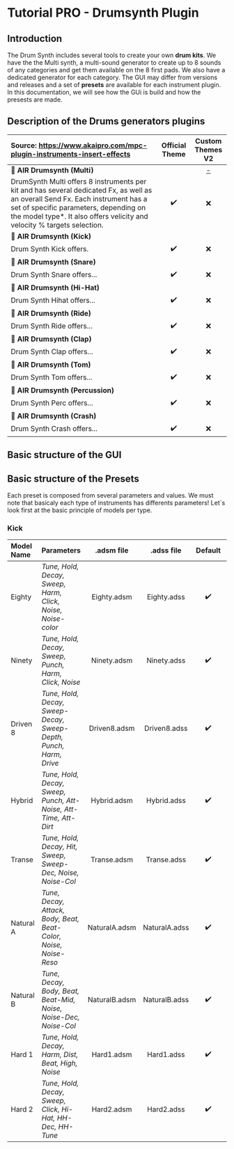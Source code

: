 # Tutorial PRO - Drumsynth Plugin

## Introduction

The Drum Synth includes several tools to create your own **drum kits**. We have the the Multi synth, a multi-sound generator to create up to 8 sounds of any categories and get them available on the 8 first pads. We also have a dedicated generator for each category. The GUI may differ from versions and releases and a set of **presets** are available for each instrument plugin. In this documentation, we will see how the GUi is build and how the presests are made.

## Description of the Drums generators plugins

Source: https://www.akaipro.com/mpc-plugin-instruments-insert-effects | Official Theme | Custom Themes V2 |
:--------------------------------------- | :---: | :------: |
:drum: **AIR Drumsynth (Multi)** |  | [-]() |
DrumSynth Multi offers 8 instruments per kit and has several dedicated Fx, as well as an overall Send Fx. Each instrument has a set of specific parameters, depending on the model type*. It also offers velicity and velocity % targets selection.  | :heavy_check_mark: | :x: |
:drum: **AIR Drumsynth (Kick)** | |  |
Drum Synth Kick offers. | :heavy_check_mark: | :x: |
:drum: **AIR Drumsynth (Snare)** | |  |
Drum Synth Snare offers... | :heavy_check_mark: | :x: |
:drum: **AIR Drumsynth (Hi-Hat)** | |  |
Drum Synth Hihat offers... | :heavy_check_mark: | :x: |
:drum: **AIR Drumsynth (Ride)** | |  |
Drum Synth Ride offers... | :heavy_check_mark: | :x: |
:drum: **AIR Drumsynth (Clap)** | |  |
Drum Synth Clap offers... | :heavy_check_mark: | :x: |
:drum: **AIR Drumsynth (Tom)** | |  |
Drum Synth Tom offers... | :heavy_check_mark: | :x: |
:drum: **AIR Drumsynth (Percussion)** | |  |
Drum Synth Perc offers... | :heavy_check_mark: | :x: |
:drum: **AIR Drumsynth (Crash)** | |  |
Drum Synth Crash offers... | :heavy_check_mark: | :x: |

## Basic structure of the GUI

## Basic structure of the Presets

Each preset is composed from several parameters and values. We must note that basicaly each type of instruments has differents parameters! Let´s look first at the basic principle of models per type.

### Kick

Model Name | Parameters | .adsm file | .adss file | Default | Custom |
:--------------------------------------- | :--- | :---: | :---: |:---: |:---: |
Eighty | *Tune, Hold, Decay, Sweep, Harm, Click, Noise, Noise-color* | Eighty.adsm | Eighty.adss |:heavy_check_mark: | :x: |
Ninety | *Tune, Hold, Decay, Sweep, Punch, Harm, Click, Noise* | Ninety.adsm | Ninety.adss |:heavy_check_mark: | :x: |
Driven 8 | *Tune, Hold, Decay, Sweep-Decay, Sweep-Depth, Punch, Harm, Drive* | Driven8.adsm | Driven8.adss |:heavy_check_mark: | :x: |
Hybrid | *Tune, Hold, Decay, Sweep, Punch, Att-Noise, Att-Time, Att-Dirt* | Hybrid.adsm | Hybrid.adss |:heavy_check_mark: | :x: |
Transe | *Tune, Hold, Decay, Hit, Sweep, Sweep-Dec, Noise, Noise-Col* | Transe.adsm | Transe.adss |:heavy_check_mark: | :x: |
Natural A | *Tune, Decay, Attack, Body, Beat, Beat-Color, Noise, Noise-Reso* | NaturalA.adsm | NaturalA.adss |:heavy_check_mark: | :x: |
Natural B | *Tune, Decay, Body, Beat, Beat-Mid, Noise, Noise-Dec, Noise-Col* | NaturalB.adsm | NaturalB.adss |:heavy_check_mark: | :x: |
Hard 1 | *Tune, Hold, Decay, Harm, Dist, Beat, High, Noise* | Hard1.adsm | Hard1.adss |:heavy_check_mark: | :x: |
Hard 2 | *Tune, Hold, Decay, Sweep, Click, Hi-Hat, HH-Dec, HH-Tune* | Hard2.adsm | Hard2.adss |:heavy_check_mark: | :x: |

